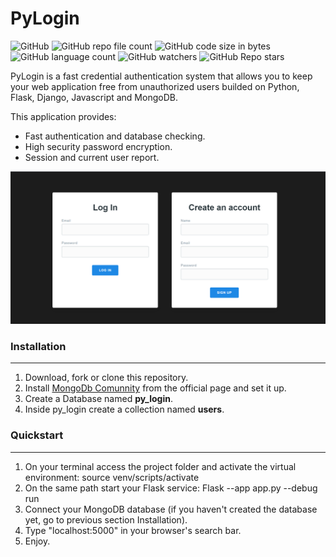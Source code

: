 # PyLogin


![GitHub](https://img.shields.io/github/license/Jotaherrera/PyLogin) ![GitHub repo file count](https://img.shields.io/github/directory-file-count/Jotaherrera/PyLogin)
![GitHub code size in bytes](https://img.shields.io/github/languages/code-size/Jotaherrera/PyLogin)
![GitHub language count](https://img.shields.io/github/languages/count/Jotaherrera/PyLogin)
![GitHub watchers](https://img.shields.io/github/watchers/Jotaherrera/PyLogin?style=social)
![GitHub Repo stars](https://img.shields.io/github/stars/Jotaherrera/PyLogin?style=social)

PyLogin is a fast credential authentication system that allows you to keep your web application free from unauthorized users builded on Python, Flask, Django, Javascript and MongoDB.

This application provides:
 - Fast authentication and database checking.
 - High security password encryption.   
 - Session and current user report.

![Home Screen Screenchot](/assets/homescreen_screenshot.png "Home Screen")

### Installation
---
 1. Download, fork or clone this repository.
 2. Install  [MongoDb Comunnity](https://www.mongodb.com/try/download/community) from the official page and set it up.
 3. Create a Database named **py_login**.
 4. Inside py_login create a collection named **users**.

### Quickstart
_________________

1. On your terminal access the project folder and activate the virtual environment: source venv/scripts/activate
2. On the same path start your Flask service: Flask --app app.py --debug run
3. Connect your MongoDB database (if you haven't created the database yet, go to previous section Installation).
3. Type "localhost:5000" in your browser's search bar.
4. Enjoy.



 
